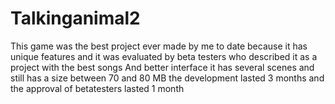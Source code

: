 # Talkinganimal2
This game was the best project ever made by me to date  because it has unique features and it was evaluated by beta testers who described it as a project with the best songs And better interface it has several scenes and still has a size between 70 and 80 MB the development lasted 3 months and the approval of betatesters lasted 1 month 
